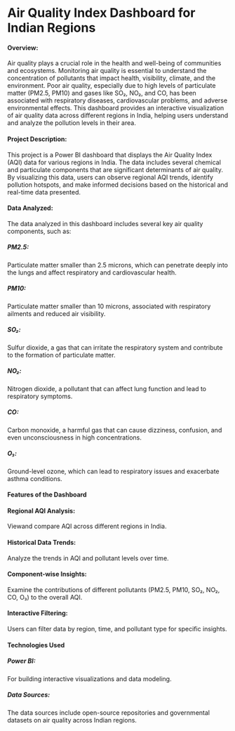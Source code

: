 <h1>Air Quality Index Dashboard for Indian Regions</h1>

<h4>Overview:</h4>
       Air quality plays a crucial role in the health and well-being of communities and ecosystems. Monitoring air quality is essential to understand the concentration of pollutants that impact health, visibility, climate, and the environment. Poor air quality, especially due to high levels of particulate matter (PM2.5, PM10) and gases like SO₂, NO₂, and CO, has been associated with respiratory diseases, cardiovascular problems, and adverse environmental effects. This dashboard provides an interactive visualization of air quality data across different regions in India, helping users understand and analyze the pollution levels in their area.

<h4>Project Description:</h4>
     This project is a Power BI dashboard that displays the Air Quality Index (AQI) data for various regions in India. The data includes several chemical and particulate components that are significant determinants of air quality. By visualizing this data, users can observe regional AQI trends, identify pollution hotspots, and make informed decisions based on the historical and real-time data presented.

<h4>Data Analyzed:</h4>
        The data analyzed in this dashboard includes several key air quality components, such as:

<h5>PM2.5:</h5> Particulate matter smaller than 2.5 microns, which can penetrate deeply into the lungs and affect respiratory and cardiovascular health.

<h5>PM10:</h5> Particulate matter smaller than 10 microns, associated with respiratory ailments and reduced air visibility.

<h5>SO₂:</h5> Sulfur dioxide, a gas that can irritate the respiratory system and contribute to the formation of particulate matter.

<h5>NO₂:</h5>Nitrogen dioxide, a pollutant that can affect lung function and lead to respiratory symptoms.

<h5>CO:</h5> Carbon monoxide, a harmful gas that can cause dizziness, confusion, and even unconsciousness in high concentrations.

<h5>O₃:</h5> Ground-level ozone, which can lead to respiratory issues and exacerbate asthma conditions.

<h4>Features of the Dashboard</h4>
<h4>Regional AQI Analysis:</h4> Viewand compare AQI across different regions in India.

<h4>Historical Data Trends:</h4> Analyze the trends in AQI and pollutant levels over time.

<h4>Component-wise Insights:</h4>Examine the contributions of different pollutants (PM2.5, PM10, SO₂, NO₂, CO, O₃) to the overall AQI.

<h4>Interactive Filtering:</h4> Users can filter data by region, time, and pollutant type for specific insights.

<h4>Technologies Used</h4>
<h5>Power BI:</h5>For building interactive visualizations and data modeling.

<h5>Data Sources:</h5> The data sources include open-source repositories and governmental datasets on air quality across Indian regions.
